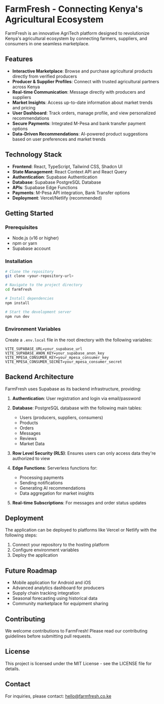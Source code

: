 
# FarmFresh - Connecting Kenya's Agricultural Ecosystem

FarmFresh is an innovative AgriTech platform designed to revolutionize Kenya's agricultural ecosystem by connecting farmers, suppliers, and consumers in one seamless marketplace.

## Features

- **Interactive Marketplace**: Browse and purchase agricultural products directly from verified producers
- **Producer & Supplier Profiles**: Connect with trusted agricultural partners across Kenya
- **Real-time Communication**: Message directly with producers and suppliers
- **Market Insights**: Access up-to-date information about market trends and pricing
- **User Dashboard**: Track orders, manage profile, and view personalized recommendations
- **Secure Payments**: Integrated M-Pesa and bank transfer payment options
- **Data-Driven Recommendations**: AI-powered product suggestions based on user preferences and market trends

## Technology Stack

- **Frontend**: React, TypeScript, Tailwind CSS, Shadcn UI
- **State Management**: React Context API and React Query
- **Authentication**: Supabase Authentication
- **Database**: Supabase PostgreSQL Database
- **APIs**: Supabase Edge Functions
- **Payments**: M-Pesa API integration, Bank Transfer options
- **Deployment**: Vercel/Netlify (recommended)

## Getting Started

### Prerequisites

- Node.js (v16 or higher)
- npm or yarn
- Supabase account

### Installation

```bash
# Clone the repository
git clone <your-repository-url>

# Navigate to the project directory
cd farmfresh

# Install dependencies
npm install

# Start the development server
npm run dev
```

### Environment Variables

Create a `.env.local` file in the root directory with the following variables:

```
VITE_SUPABASE_URL=your_supabase_url
VITE_SUPABASE_ANON_KEY=your_supabase_anon_key
VITE_MPESA_CONSUMER_KEY=your_mpesa_consumer_key
VITE_MPESA_CONSUMER_SECRET=your_mpesa_consumer_secret
```

## Backend Architecture

FarmFresh uses Supabase as its backend infrastructure, providing:

1. **Authentication**: User registration and login via email/password
2. **Database**: PostgreSQL database with the following main tables:
   - Users (producers, suppliers, consumers)
   - Products
   - Orders
   - Messages
   - Reviews
   - Market Data

3. **Row Level Security (RLS)**: Ensures users can only access data they're authorized to view

4. **Edge Functions**: Serverless functions for:
   - Processing payments
   - Sending notifications
   - Generating AI recommendations
   - Data aggregation for market insights

5. **Real-time Subscriptions**: For messages and order status updates

## Deployment

The application can be deployed to platforms like Vercel or Netlify with the following steps:

1. Connect your repository to the hosting platform
2. Configure environment variables
3. Deploy the application

## Future Roadmap

- Mobile application for Android and iOS
- Advanced analytics dashboard for producers
- Supply chain tracking integration
- Seasonal forecasting using historical data
- Community marketplace for equipment sharing

## Contributing

We welcome contributions to FarmFresh! Please read our contributing guidelines before submitting pull requests.

## License

This project is licensed under the MIT License - see the LICENSE file for details.

## Contact

For inquiries, please contact: hello@farmfresh.co.ke
